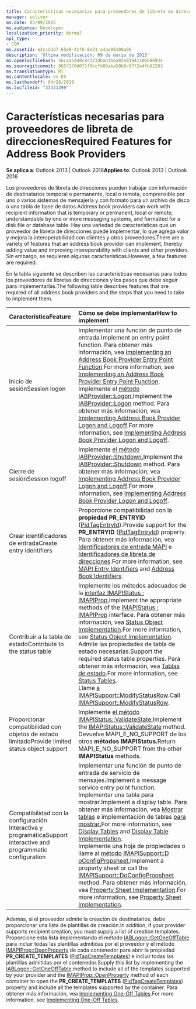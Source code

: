 ```yaml
---
title: Características necesarias para proveedores de libreta de direcciones
manager: soliver
ms.date: 03/09/2015
ms.audience: Developer
localization_priority: Normal
api_type:
- COM
ms.assetid: e2ccddd7-65e8-41f6-8e21-a4ae98190a96
description: 'Última modificación: 09 de marzo de 2015'
ms.openlocfilehash: 56ca15440c8d323dbab1b6a92a01941106b86934
ms.sourcegitcommit: 8657170d071f9bcf680aba50b9c07f2a4fb82283
ms.translationtype: MT
ms.contentlocale: es-ES
ms.lasthandoff: 04/28/2019
ms.locfileid: "33421399"
---
```

# <a name="required-features-for-address-book-providers"></a><span data-ttu-id="44217-103">Características necesarias para proveedores de libreta de direcciones</span><span class="sxs-lookup"><span data-stu-id="44217-103">Required Features for Address Book Providers</span></span>

  
  
<span data-ttu-id="44217-104">**Se aplica a**: Outlook 2013 | Outlook 2016</span><span class="sxs-lookup"><span data-stu-id="44217-104">**Applies to**: Outlook 2013 | Outlook 2016</span></span> 
  
<span data-ttu-id="44217-105">Los proveedores de libreta de direcciones pueden trabajar con información de destinatarios temporal o permanente, local o remota, comprensible por uno o varios sistemas de mensajería y con formato para un archivo de disco o una tabla de base de datos.</span><span class="sxs-lookup"><span data-stu-id="44217-105">Address book providers can work with recipient information that is temporary or permanent, local or remote, understandable by one or more messaging systems, and formatted for a disk file or database table.</span></span> <span data-ttu-id="44217-106">Hay una variedad de características que un proveedor de libreta de direcciones puede implementar, lo que agrega valor y mejora la interoperabilidad con clientes y otros proveedores.</span><span class="sxs-lookup"><span data-stu-id="44217-106">There are a variety of features that an address book provider can implement, thereby adding value and improving interoperability with clients and other providers.</span></span> <span data-ttu-id="44217-107">Sin embargo, se requieren algunas características.</span><span class="sxs-lookup"><span data-stu-id="44217-107">However, a few features are required.</span></span>
  
<span data-ttu-id="44217-108">En la tabla siguiente se describen las características necesarias para todos los proveedores de libretas de direcciones y los pasos que debe seguir para implementarlas.</span><span class="sxs-lookup"><span data-stu-id="44217-108">The following table describes features that are required of all address book providers and the steps that you need to take to implement them.</span></span>
  
|<span data-ttu-id="44217-109">**Característica**</span><span class="sxs-lookup"><span data-stu-id="44217-109">**Feature**</span></span>|<span data-ttu-id="44217-110">**Cómo se debe implementar**</span><span class="sxs-lookup"><span data-stu-id="44217-110">**How to implement**</span></span>|
|:-----|:-----|
|<span data-ttu-id="44217-111">Inicio de sesión</span><span class="sxs-lookup"><span data-stu-id="44217-111">Session logon</span></span>  <br/> | <span data-ttu-id="44217-112">Implementar una función de punto de entrada.</span><span class="sxs-lookup"><span data-stu-id="44217-112">Implement an entry point function.</span></span> <span data-ttu-id="44217-113">Para obtener más información, vea [Implementing an Address Book Provider Entry Point Function](implementing-an-address-book-provider-entry-point-function.md).</span><span class="sxs-lookup"><span data-stu-id="44217-113">For more information, see [Implementing an Address Book Provider Entry Point Function](implementing-an-address-book-provider-entry-point-function.md).</span></span>  <br/>  <span data-ttu-id="44217-114">Implemente el [método IABProvider::Logon.](iabprovider-logon.md)</span><span class="sxs-lookup"><span data-stu-id="44217-114">Implement the [IABProvider::Logon](iabprovider-logon.md) method.</span></span> <span data-ttu-id="44217-115">Para obtener más información, vea [Implementing Address Book Provider Logon and Logoff](implementing-address-book-provider-logon-and-logoff.md).</span><span class="sxs-lookup"><span data-stu-id="44217-115">For more information, see [Implementing Address Book Provider Logon and Logoff](implementing-address-book-provider-logon-and-logoff.md).</span></span>  <br/> |
|<span data-ttu-id="44217-116">Cierre de sesión</span><span class="sxs-lookup"><span data-stu-id="44217-116">Session logoff</span></span>  <br/> |<span data-ttu-id="44217-117">Implemente [el método IABProvider::Shutdown.](iabprovider-shutdown.md)</span><span class="sxs-lookup"><span data-stu-id="44217-117">Implement the [IABProvider::Shutdown](iabprovider-shutdown.md) method.</span></span> <span data-ttu-id="44217-118">Para obtener más información, vea [Implementing Address Book Provider Logon and Logoff](implementing-address-book-provider-logon-and-logoff.md).</span><span class="sxs-lookup"><span data-stu-id="44217-118">For more information, see [Implementing Address Book Provider Logon and Logoff](implementing-address-book-provider-logon-and-logoff.md).</span></span>  <br/> |
|<span data-ttu-id="44217-119">Crear identificadores de entrada</span><span class="sxs-lookup"><span data-stu-id="44217-119">Create entry identifiers</span></span>  <br/> |<span data-ttu-id="44217-120">Proporcione compatibilidad con la **propiedad PR_ENTRYID** ([PidTagEntryId](pidtagentryid-canonical-property.md)).</span><span class="sxs-lookup"><span data-stu-id="44217-120">Provide support for the **PR_ENTRYID** ([PidTagEntryId](pidtagentryid-canonical-property.md)) property.</span></span> <span data-ttu-id="44217-121">Para obtener más información, vea [Identificadores de entrada MAPI](mapi-entry-identifiers.md) e [Identificadores de libreta de direcciones](address-book-identifiers.md).</span><span class="sxs-lookup"><span data-stu-id="44217-121">For more information, see [MAPI Entry Identifiers](mapi-entry-identifiers.md) and [Address Book Identifiers](address-book-identifiers.md).</span></span>  <br/> |
|<span data-ttu-id="44217-122">Contribuir a la tabla de estado</span><span class="sxs-lookup"><span data-stu-id="44217-122">Contribute to the status table</span></span>  <br/> | <span data-ttu-id="44217-123">Implemente los métodos adecuados de la [interfaz IMAPIStatus : IMAPIProp.](imapistatusimapiprop.md)</span><span class="sxs-lookup"><span data-stu-id="44217-123">Implement the appropriate methods of the [IMAPIStatus : IMAPIProp](imapistatusimapiprop.md) interface.</span></span> <span data-ttu-id="44217-124">Para obtener más información, vea [Status Object Implementation](status-object-implementation.md).</span><span class="sxs-lookup"><span data-stu-id="44217-124">For more information, see [Status Object Implementation](status-object-implementation.md).</span></span>  <br/>  <span data-ttu-id="44217-125">Admite las propiedades de tabla de estado necesarias.</span><span class="sxs-lookup"><span data-stu-id="44217-125">Support the required status table properties.</span></span> <span data-ttu-id="44217-126">Para obtener más información, vea [Tablas de estado](status-tables.md).</span><span class="sxs-lookup"><span data-stu-id="44217-126">For more information, see [Status Tables](status-tables.md).</span></span>  <br/>  <span data-ttu-id="44217-127">Llame [a IMAPISupport::ModifyStatusRow](imapisupport-modifystatusrow.md).</span><span class="sxs-lookup"><span data-stu-id="44217-127">Call [IMAPISupport::ModifyStatusRow](imapisupport-modifystatusrow.md).</span></span>  <br/> |
|<span data-ttu-id="44217-128">Proporcionar compatibilidad con objetos de estado limitado</span><span class="sxs-lookup"><span data-stu-id="44217-128">Provide limited status object support</span></span>  <br/> | <span data-ttu-id="44217-129">Implemente [el método IMAPIStatus::ValidateState.](imapistatus-validatestate.md)</span><span class="sxs-lookup"><span data-stu-id="44217-129">Implement the [IMAPIStatus::ValidateState](imapistatus-validatestate.md) method.</span></span>  <br/>  <span data-ttu-id="44217-130">Devuelve MAPI_E_NO_SUPPORT de los otros **métodos IMAPIStatus.**</span><span class="sxs-lookup"><span data-stu-id="44217-130">Return MAPI_E_NO_SUPPORT from the other **IMAPIStatus** methods.</span></span>  <br/> |
|<span data-ttu-id="44217-131">Compatibilidad con la configuración interactiva y programática</span><span class="sxs-lookup"><span data-stu-id="44217-131">Support interactive and programmatic configuration</span></span>  <br/> | <span data-ttu-id="44217-132">Implementar una función de punto de entrada de servicio de mensajes.</span><span class="sxs-lookup"><span data-stu-id="44217-132">Implement a message service entry point function.</span></span>  <br/>  <span data-ttu-id="44217-133">Implementar una tabla para mostrar.</span><span class="sxs-lookup"><span data-stu-id="44217-133">Implement a display table.</span></span> <span data-ttu-id="44217-134">Para obtener más información, vea [Mostrar tablas](display-tables.md) e implementación de tablas [para mostrar.](display-table-implementation.md)</span><span class="sxs-lookup"><span data-stu-id="44217-134">For more information, see [Display Tables](display-tables.md) and [Display Table Implementation](display-table-implementation.md).</span></span>  <br/>  <span data-ttu-id="44217-135">Implemente una hoja de propiedades o llame al [método IMAPISupport::D oConfigPropsheet.](imapisupport-doconfigpropsheet.md)</span><span class="sxs-lookup"><span data-stu-id="44217-135">Implement a property sheet or call the [IMAPISupport::DoConfigPropsheet](imapisupport-doconfigpropsheet.md) method.</span></span> <span data-ttu-id="44217-136">Para obtener más información, vea [Property Sheet Implementation](property-sheet-implementation.md).</span><span class="sxs-lookup"><span data-stu-id="44217-136">For more information, see [Property Sheet Implementation](property-sheet-implementation.md).</span></span>  <br/> |
   
<span data-ttu-id="44217-137">Además, si el proveedor admite la creación de destinatarios, debe proporcionar una lista de plantillas de creación.</span><span class="sxs-lookup"><span data-stu-id="44217-137">In addition, if your provider supports recipient creation, you must supply a list of creation templates.</span></span> <span data-ttu-id="44217-138">Proporcione esta lista implementando el método [IABLogon::GetOneOffTable](iablogon-getoneofftable.md) para incluir todas las plantillas admitidas por el proveedor y el método [IMAPIProp::OpenProperty](imapiprop-openproperty.md) de cada contenedor para abrir la propiedad **PR_CREATE_TEMPLATES** ([PidTagCreateTemplates](pidtagcreatetemplates-canonical-property.md)) e incluir todas las plantillas admitidas por el contenedor.</span><span class="sxs-lookup"><span data-stu-id="44217-138">Supply this list by implementing the [IABLogon::GetOneOffTable](iablogon-getoneofftable.md) method to include all of the templates supported by your provider and the [IMAPIProp::OpenProperty](imapiprop-openproperty.md) method of each container to open the **PR_CREATE_TEMPLATES** ([PidTagCreateTemplates](pidtagcreatetemplates-canonical-property.md)) property and include all the templates supported by the container.</span></span> <span data-ttu-id="44217-139">Para obtener más información, vea [Implementing One-Off Tables](implementing-one-off-tables.md).</span><span class="sxs-lookup"><span data-stu-id="44217-139">For more information, see [Implementing One-Off Tables](implementing-one-off-tables.md).</span></span>
  

